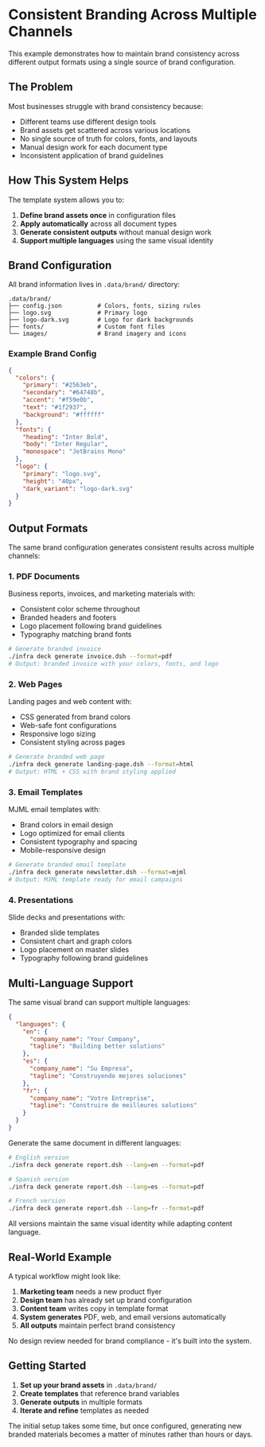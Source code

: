 # Consistent Branding Across Multiple Channels

This example demonstrates how to maintain brand consistency across different output formats using a single source of brand configuration.

## The Problem

Most businesses struggle with brand consistency because:
- Different teams use different design tools
- Brand assets get scattered across various locations
- No single source of truth for colors, fonts, and layouts
- Manual design work for each document type
- Inconsistent application of brand guidelines

## How This System Helps

The template system allows you to:
1. **Define brand assets once** in configuration files
2. **Apply automatically** across all document types
3. **Generate consistent outputs** without manual design work
4. **Support multiple languages** using the same visual identity

## Brand Configuration

All brand information lives in `.data/brand/` directory:

```
.data/brand/
├── config.json          # Colors, fonts, sizing rules
├── logo.svg             # Primary logo
├── logo-dark.svg        # Logo for dark backgrounds
├── fonts/               # Custom font files
└── images/              # Brand imagery and icons
```

### Example Brand Config

```json
{
  "colors": {
    "primary": "#2563eb",
    "secondary": "#64748b", 
    "accent": "#f59e0b",
    "text": "#1f2937",
    "background": "#ffffff"
  },
  "fonts": {
    "heading": "Inter Bold",
    "body": "Inter Regular",
    "monospace": "JetBrains Mono"
  },
  "logo": {
    "primary": "logo.svg",
    "height": "40px",
    "dark_variant": "logo-dark.svg"
  }
}
```

## Output Formats

The same brand configuration generates consistent results across multiple channels:

### 1. PDF Documents
Business reports, invoices, and marketing materials with:
- Consistent color scheme throughout
- Branded headers and footers
- Logo placement following brand guidelines
- Typography matching brand fonts

```bash
# Generate branded invoice
./infra deck generate invoice.dsh --format=pdf
# Output: branded invoice with your colors, fonts, and logo
```

### 2. Web Pages
Landing pages and web content with:
- CSS generated from brand colors
- Web-safe font configurations
- Responsive logo sizing
- Consistent styling across pages

```bash
# Generate branded web page
./infra deck generate landing-page.dsh --format=html
# Output: HTML + CSS with brand styling applied
```

### 3. Email Templates
MJML email templates with:
- Brand colors in email design
- Logo optimized for email clients
- Consistent typography and spacing
- Mobile-responsive design

```bash
# Generate branded email template
./infra deck generate newsletter.dsh --format=mjml
# Output: MJML template ready for email campaigns
```

### 4. Presentations
Slide decks and presentations with:
- Branded slide templates
- Consistent chart and graph colors
- Logo placement on master slides
- Typography following brand guidelines

## Multi-Language Support

The same visual brand can support multiple languages:

```json
{
  "languages": {
    "en": {
      "company_name": "Your Company",
      "tagline": "Building better solutions"
    },
    "es": {
      "company_name": "Su Empresa", 
      "tagline": "Construyendo mejores soluciones"
    },
    "fr": {
      "company_name": "Votre Entreprise",
      "tagline": "Construire de meilleures solutions"
    }
  }
}
```

Generate the same document in different languages:

```bash
# English version
./infra deck generate report.dsh --lang=en --format=pdf

# Spanish version  
./infra deck generate report.dsh --lang=es --format=pdf

# French version
./infra deck generate report.dsh --lang=fr --format=pdf
```

All versions maintain the same visual identity while adapting content language.

## Real-World Example

A typical workflow might look like:

1. **Marketing team** needs a new product flyer
2. **Design team** has already set up brand configuration
3. **Content team** writes copy in template format
4. **System generates** PDF, web, and email versions automatically
5. **All outputs** maintain perfect brand consistency

No design review needed for brand compliance - it's built into the system.

## Getting Started

1. **Set up your brand assets** in `.data/brand/`
2. **Create templates** that reference brand variables
3. **Generate outputs** in multiple formats
4. **Iterate and refine** templates as needed

The initial setup takes some time, but once configured, generating new branded materials becomes a matter of minutes rather than hours or days. 